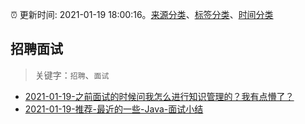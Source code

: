 :alarm_clock: 更新时间: 2021-01-19 18:00:16。[来源分类](../README.md)、[标签分类](../TAGS.md)、[时间分类](../TIMELINE.md)

## 招聘面试


> 关键字：`招聘`、`面试`



- [2021-01-19-之前面试的时候问我怎么进行知识管理的？我有点懵了？](https://www.v2ex.com/t/746467) 
- [2021-01-19-推荐-最近的一些-Java-面试小结](https://toutiao.io/k/ffm07xa) 